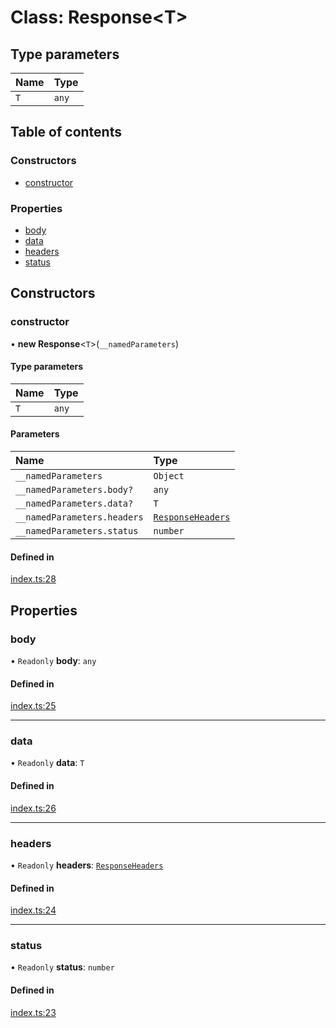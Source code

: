 # Class: Response<T\>

## Type parameters

| Name | Type |
| :------ | :------ |
| `T` | `any` |

## Table of contents

### Constructors

- [constructor](Response.md#constructor)

### Properties

- [body](Response.md#body)
- [data](Response.md#data)
- [headers](Response.md#headers)
- [status](Response.md#status)

## Constructors

### constructor

• **new Response**<`T`\>(`__namedParameters`)

#### Type parameters

| Name | Type |
| :------ | :------ |
| `T` | `any` |

#### Parameters

| Name | Type |
| :------ | :------ |
| `__namedParameters` | `Object` |
| `__namedParameters.body?` | `any` |
| `__namedParameters.data?` | `T` |
| `__namedParameters.headers` | [`ResponseHeaders`](../modules.md#responseheaders) |
| `__namedParameters.status` | `number` |

#### Defined in

[index.ts:28](https://github.com/faasjs/faasjs/blob/1705fd2/packages/browser/src/index.ts#L28)

## Properties

### body

• `Readonly` **body**: `any`

#### Defined in

[index.ts:25](https://github.com/faasjs/faasjs/blob/1705fd2/packages/browser/src/index.ts#L25)

___

### data

• `Readonly` **data**: `T`

#### Defined in

[index.ts:26](https://github.com/faasjs/faasjs/blob/1705fd2/packages/browser/src/index.ts#L26)

___

### headers

• `Readonly` **headers**: [`ResponseHeaders`](../modules.md#responseheaders)

#### Defined in

[index.ts:24](https://github.com/faasjs/faasjs/blob/1705fd2/packages/browser/src/index.ts#L24)

___

### status

• `Readonly` **status**: `number`

#### Defined in

[index.ts:23](https://github.com/faasjs/faasjs/blob/1705fd2/packages/browser/src/index.ts#L23)

